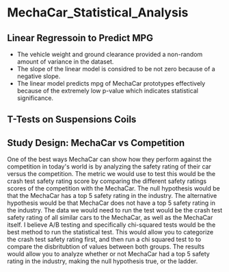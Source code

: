 # MechaCar_Statistical_Analysis


## Linear Regressoin to Predict MPG
- The vehicle weight and ground clearance provided a non-random amount of variance in the dataset.
- The slope of the linear model is considred to be not zero because of a negative slope. 
- The linear model predicts mpg of MechaCar prototypes effectively because of the extremely low p-value which indicates statistical significance.

## T-Tests on Suspensions Coils

## Study Design: MechaCar vs Competition
One of the best ways MechaCar can show how they perform against the competition in today's world is by analyzing the safety rating of their car versus the competition. The metric we would use to test this would be the crash test safety rating score by comparing the different safety ratings scores of the competition with the MechaCar. The null hypothesis would be that the MechaCar has a top 5 safety rating in the industry. The alternative hypothesis would be that MechaCar does not have a top 5 safety rating in the industry. The data we would need to run the test would be the crash test safety rating of all similar cars to the MechaCar, as well as the MechaCar itself. I believe A/B testing and specifically chi-squared tests would be the best method to run the statistical test. This would allow you to categorize the crash test safety rating first, and then run a chi squared test to to compare the disbritubtion of values between both groups. The results would allow you to analyze whether or not MechaCar had a top 5 safety rating in the industry, making the null hypothesis true, or the ladder. 
